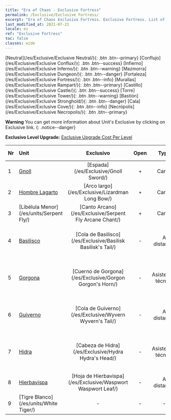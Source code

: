 ```yaml
---
title: "Era of Chaos - Exclusivo Fortress"
permalink: /Exclusive/Exclusive Fortress/
excerpt: "Era of Chaos Exclusivo Fortress. Exclusivo Fortress. List of Exclusivo Fortress in Era of Chaos"
last_modified_at: 2021-07-21
locale: es
ref: "Exclusive Fortress"
toc: false
classes: wide
---
```

 [Neutral](/es/Exclusive/Exclusive Neutral/){: .btn .btn--primary} [Conflujo](/es/Exclusive/Exclusive Conflux/){: .btn .btn--success} [Infierno](/es/Exclusive/Exclusive Inferno/){: .btn .btn--warning} [Mazmorra](/es/Exclusive/Exclusive Dungeon/){: .btn .btn--danger} [Fortaleza](/es/Exclusive/Exclusive Fortress/){: .btn .btn--info} [Murallas](/es/Exclusive/Exclusive Rampart/){: .btn .btn--primary} [Castillo](/es/Exclusive/Exclusive Castle/){: .btn .btn--success} [Torre](/es/Exclusive/Exclusive Tower/){: .btn .btn--warning} [Bastión](/es/Exclusive/Exclusive Stronghold/){: .btn .btn--danger} [Cala](/es/Exclusive/Exclusive Cove/){: .btn .btn--info} [Necrópolis](/es/Exclusive/Exclusive Necropolis/){: .btn .btn--primary} 

**Warning** You can get more information about Unit's Exclusive by clicking on Exclusive link. 
{: .notice--danger}

 **Exclusivo Level Upgrade:** [Exclusive Upgrade Cost Per Level](/Exclusive/ExclusiveUpgradeCostPerLevel/)

  | Nr |         Unit        | Exclusivo | Open  |    Type   |  Item to Rank UP      |  Aspecto   |
  |:---|:--------------------|:-------------:|:-----:|:---------:|:---------------------:|:-------:|
  | 1  | [Gnoll](/es/units/Gnoll/) | [Espada](/es/Exclusive/Gnoll Sword/) | + | Carga | [Ficha de espada](/ItemsES/con_912/) | - |
  | 2  | [Hombre Lagarto](/es/units/Lizardman/) | [Arco largo](/es/Exclusive/Lizardman Long Bow/) | + | Carga | [Ficha de Arco Largo](/ItemsES/con_914/) | - |
  | 3  | [Libélula Menor](/es/units/Serpent Fly/) | [Canto Arcano](/es/Exclusive/Serpent Fly Arcane Chant/) | + | Carga | [Ficha de Canto Arcano](/ItemsES/con_915/) | - |
  | 4  | [Basilisco](/es/units/Basilisk/) | [Cola de Basilisco](/es/Exclusive/Basilisk Basilisk's Tail/) | - | A distancia | [Ficha de Cola de Basilisco](/ItemsES/con_994/) | [Aspecto Especial de Energía de fuego](/ItemsES/con_662/) |
  | 5  | [Gorgona](/es/units/Gorgon/) | [Cuerno de Gorgona](/es/Exclusive/Gorgon Gorgon's Horn/) | - | Asistencia técnica | [Ficha de Cuerno de Gorgona](/ItemsES/con_995/) | [Aspecto Especial de Cuerno de Gorgona](/ItemsES/con_663/) |
  | 6  | [Guiverno](/es/units/Wyvern/) | [Cola de Guiverno](/es/Exclusive/Wyvern Wyvern's Tail/) | - | A distancia | [Ficha de Cola de Guiverno](/ItemsES/con_996/) | [Aspecto Especial de Cola de Guiverno](/ItemsES/con_664/) |
  | 7  | [Hidra](/es/units/Hydra/) | [Cabeza de Hidra](/es/Exclusive/Hydra Hydra's Head/) | - | Asistencia técnica | [Ficha de Cabeza de Hidra](/ItemsES/con_997/) | [Aspecto Especial de Núcleo de energía](/ItemsES/con_665/) |
  | 8  | [Hierbavispa](/es/units/Waspwort/) | [Hoja de Hierbavispa](/es/Exclusive/Waspwort Waspwort Leaf/) | - | A distancia | - | - |
  | 9  | [Tigre Blanco](/es/units/White Tiger/) | - | - | - | none | none |
